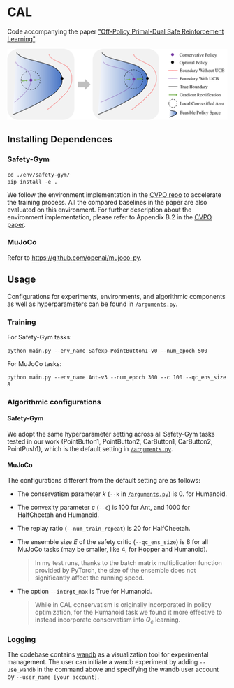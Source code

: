 # CAL
Code accompanying the paper ["Off-Policy Primal-Dual Safe Reinforcement Learning"](https://openreview.net/forum?id=vy42bYs1Wo).

<div align="center"><img src="/img/cal_fig1.png" alt="CAL" width="600" /></div>

## Installing Dependences
### Safety-Gym

```shell
cd ./env/safety-gym/
pip install -e .
```

We follow the environment implementation in the [CVPO repo](https://github.com/liuzuxin/cvpo-safe-rl/tree/main/envs/safety-gym) to accelerate the training process. All the compared baselines in the paper are also evaluated on this environment. For further description about the environment implementation, please refer to Appendix B.2 in the [CVPO paper](https://arxiv.org/abs/2201.11927).

### MuJoCo

Refer to https://github.com/openai/mujoco-py.

## Usage

Configurations for experiments, environments, and algorithmic components as well as hyperparameters can be found in [`/arguments.py`](/arguments.py).

### Training
For Safety-Gym tasks:
```shell
python main.py --env_name Safexp-PointButton1-v0 --num_epoch 500
```

For MuJoCo tasks:

```shell
python main.py --env_name Ant-v3 --num_epoch 300 --c 100 --qc_ens_size 8
```

### Algorithmic configurations

####  Safety-Gym

We adopt the same hyperparameter setting across all Safety-Gym tasks tested in our work (PointButton1, PointButton2, CarButton1, CarButton2, PointPush1), which is the default setting in [`/arguments.py`](/arguments.py).

####  MuJoCo

The configurations different from the default setting are as follows:

- The conservatism parameter $k$ (`--k` in [`/arguments.py`](/arguments.py)) is 0. for Humanoid.

- The convexity parameter $c$ (`--c`) is 100 for Ant, and 1000 for HalfCheetah and Humanoid.

- The replay ratio (`--num_train_repeat`) is 20 for HalfCheetah.

- The ensemble size $E$ of the safety critic (`--qc_ens_size`) is 8 for all MuJoCo tasks (may be smaller, like 4, for Hopper and Humanoid).

  > In my test runs, thanks to the batch matrix multiplication function provided by PyTorch, the size of the ensemble does not significantly affect the running speed.

- The option `--intrgt_max` is True for Humanoid.

  > While in CAL conservatism is originally incorporated in policy optimization, for the Humanoid task we found it more effective to instead incorporate conservatism into $Q_c$ learning.

### Logging
The codebase contains [wandb](https://wandb.ai/) as a visualization tool for experimental management. The user can initiate a wandb experiment by adding `--use_wandb` in the command above and specifying the wandb user account by `--user_name [your account]`.